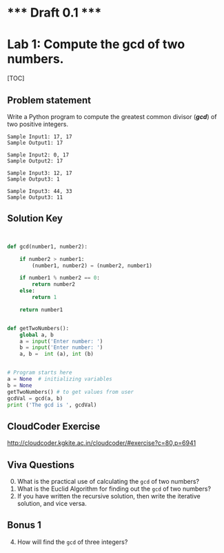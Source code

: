 
# *** Draft 0.1 ***

# Lab 1: Compute the gcd of two numbers. 

[TOC]

## Problem statement 

Write a Python program to compute the greatest common divisor (***gcd***) of two positive integers.

	Sample Input1: 17, 17
	Sample Output1: 17
	
	Sample Input2: 0, 17
	Sample Output2: 17

	Sample Input3: 12, 17
	Sample Output3: 1 
		
	Sample Input3: 44, 33
	Sample Output3: 11



## Solution Key

```python 


def gcd(number1, number2):

    if number2 > number1:
        (number1, number2) = (number2, number1)

    if number1 % number2 == 0:
        return number2
    else:
        return 1

    return number1


def getTwoNumbers():
    global a, b
    a = input('Enter number: ')
    b = input('Enter number: ')
	a, b =  int (a), int (b)


# Program starts here
a = None  # initializing variables
b = None
getTwoNumbers() # to get values from user 
gcdVal = gcd(a, b) 
print ('The gcd is ', gcdVal)


```


## CloudCoder Exercise 

http://cloudcoder.kgkite.ac.in/cloudcoder/#exercise?c=80,p=6941


## Viva Questions 

0. What is the practical use of calculating the `gcd` of two numbers? 
1. What is the Euclid Algorithm for finding out the `gcd` of two numbers?
2. If you have written the recursive solution, then write the iterative solution, and vice versa. 


## Bonus 1 
4. How will find the `gcd` of three integers? 

